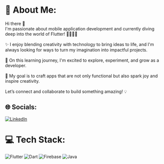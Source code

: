 # 💫 About Me:
Hi there 👋<br>I'm passionate about mobile application development and currently diving deep into the world of Flutter! 👩🏻‍💻💙<br><br>✨ I enjoy blending creativity with technology to bring ideas to life, and I'm always looking for ways to turn my imagination into impactful projects.<br><br>🔮 On this learning journey, I'm excited to explore, experiment, and grow as a developer.<br>     <br>🌸 My goal is to craft apps that are not only functional but also spark joy and inspire creativity.<br><br>Let’s connect and collaborate to build something amazing! 💡


## 🌐 Socials:
[![LinkedIn](https://img.shields.io/badge/LinkedIn-%230077B5.svg?logo=linkedin&logoColor=white)](https://linkedin.com/in/https://www.linkedin.com/in/reem-ezzat-293934304/) 

# 💻 Tech Stack:
![Flutter](https://img.shields.io/badge/flutter-%2302569B.svg?style=for-the-badge&logo=flutter&logoColor=white) 
![Dart](https://img.shields.io/badge/dart-%230175C2.svg?style=for-the-badge&logo=dart&logoColor=white) 
![Firebase](https://img.shields.io/badge/firebase-a08021?style=for-the-badge&logo=firebase&logoColor=ffcd34) 
![Java](https://img.shields.io/badge/java-%23ED8B00.svg?style=for-the-badge&logo=openjdk&logoColor=white)
